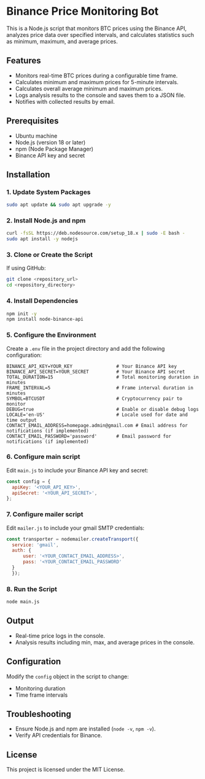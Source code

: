 
# Binance Price Monitoring Bot

This is a Node.js script that monitors BTC prices using the Binance API, analyzes price data over specified intervals, and calculates statistics such as minimum, maximum, and average prices.

## Features

- Monitors real-time BTC prices during a configurable time frame.
- Calculates minimum and maximum prices for 5-minute intervals.
- Calculates overall average minimum and maximum prices.
- Logs analysis results to the console and saves them to a JSON file.
- Notifies with collected results by email.

## Prerequisites

- Ubuntu machine
- Node.js (version 18 or later)
- npm (Node Package Manager)
- Binance API key and secret

## Installation

### 1. Update System Packages
```bash
sudo apt update && sudo apt upgrade -y
```

### 2. Install Node.js and npm
```bash
curl -fsSL https://deb.nodesource.com/setup_18.x | sudo -E bash -
sudo apt install -y nodejs
```

### 3. Clone or Create the Script
If using GitHub:
```bash
git clone <repository_url>
cd <repository_directory>
```

### 4. Install Dependencies
```bash
npm init -y
npm install node-binance-api
```

### 5. Configure the Environment
Create a `.env` file in the project directory and add the following configuration:

```plaintext
BINANCE_API_KEY=YOUR_KEY                # Your Binance API key
BINANCE_API_SECRET=YOUR_SECRET          # Your Binance API secret
TOTAL_DURATION=15                       # Total monitoring duration in minutes
FRAME_INTERVAL=5                        # Frame interval duration in minutes
SYMBOL=BTCUSDT                          # Cryptocurrency pair to monitor
DEBUG=true                              # Enable or disable debug logs
LOCALE='en-US'                          # Locale used for date and time output
CONTACT_EMAIL_ADDRESS=homepage.admin@gmail.com # Email address for notifications (if implemented)
CONTACT_EMAIL_PASSWORD='password'       # Email password for notifications (if implemented)
```

### 6. Configure main script
Edit `main.js` to include your Binance API key and secret:
```javascript
const config = {
  apiKey: '<YOUR_API_KEY>',
  apiSecret: '<YOUR_API_SECRET>',
};
```

### 7. Configure mailer script
Edit `mailer.js` to include your gmail SMTP credentials:
```javascript
const transporter = nodemailer.createTransport({
  service: 'gmail',
  auth: {
      user: '<YOUR_CONTACT_EMAIL_ADDRESS>', 
      pass: '<YOUR_CONTACT_EMAIL_PASSWORD'   
  }
  });
```

### 8. Run the Script
```bash
node main.js
```

## Output
- Real-time price logs in the console.
- Analysis results including min, max, and average prices in the console.

## Configuration
Modify the `config` object in the script to change:
- Monitoring duration
- Time frame intervals

## Troubleshooting
- Ensure Node.js and npm are installed (`node -v`, `npm -v`).
- Verify API credentials for Binance.

## License
This project is licensed under the MIT License.
